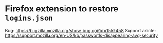 # Firefox extension to restore `logins.json`

Bug: https://bugzilla.mozilla.org/show_bug.cgi?id=1559458
Support article: https://support.mozilla.org/en-US/kb/passwords-disappearing-avg-security
